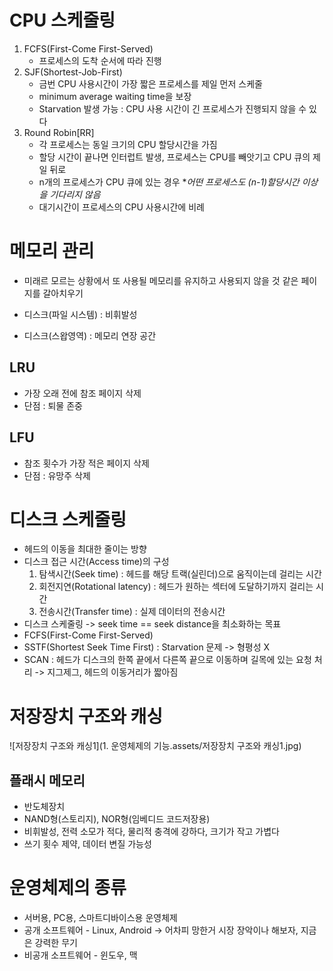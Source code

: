 # CPU 스케줄링

1. FCFS(First-Come First-Served)
   - 프로세스의 도착 순서에 따라 진행
2. SJF(Shortest-Job-First)
   - 금번 CPU 사용시간이 가장 짧은 프로세스를 제일 먼저 스케줄
   - minimum average waiting time을 보장
   - Starvation 발생 가능 : CPU 사용 시간이 긴 프로세스가 진행되지 않을 수 있다
3. Round Robin[RR]
   - 각 프로세스는 동일 크기의 CPU 할당시간을 가짐
   - 할당 시간이 끝나면 인터럽트 발생, 프로세스는 CPU를 빼앗기고 CPU 큐의 제일 뒤로
   - n개의 프로세스가 CPU 큐에 있는 경우 **어떤 프로세스도 (n-1)*할당시간 이상을 기다리지 않음**
   - 대기시간이 프로세스의 CPU 사용시간에 비례



# 메모리 관리

- 미래르 모르는 상황에서 또 사용될 메모리를 유지하고 사용되지 않을 것 같은 페이지를 갈아치우기

- 디스크(파일 시스템) : 비휘발성
- 디스크(스왑영역) : 메모리 연장 공간

## LRU

- 가장 오래 전에 참조 페이지 삭제
- 단점 : 퇴물 존중

## LFU

- 참조 횟수가 가장 적은 페이지 삭제
- 단점 : 유망주 삭제



# 디스크 스케줄링

- 헤드의 이동을 최대한 줄이는 방향
- 디스크 접근 시간(Access time)의 구성
  1. 탐색시간(Seek time) : 헤드를 해당 트랙(실린더)으로 움직이는데 걸리는 시간
  2. 회전지연(Rotational latency) : 헤드가 원하는 섹터에 도달하기까지 걸리는 시간
  3. 전송시간(Transfer time) : 실제 데이터의 전송시간
- 디스크 스케줄링 -> seek time == seek distance을 최소화하는 목표
- FCFS(First-Come First-Served)
- SSTF(Shortest Seek Time First) : Starvation 문제 -> 형평성 X
- SCAN : 헤드가 디스크의 한쪽 끝에서 다른쪽 끝으로 이동하며 길목에 있는 요청 처리 -> 지그제그, 헤드의 이동거리가 짧아짐



# 저장장치 구조와 캐싱

![저장장치 구조와 캐싱1](1. 운영체제의 기능.assets/저장장치 구조와 캐싱1.jpg)

## 플래시 메모리

- 반도체장치
- NAND형(스토리지), NOR형(임베디드 코드저장용)
- 비휘발성, 전력 소모가 적다, 물리적 충격에 강하다, 크기가 작고 가볍다
- 쓰기 횟수 제약, 데이터 변질 가능성



# 운영체제의 종류

- 서버용, PC용, 스마트디바이스용 운영체제
- 공개 소프트웨어 - Linux, Android -> 어차피 망한거 시장 장악이나 해보자, 지금은 강력한 무기
- 비공개 소프트웨어 - 윈도우, 맥